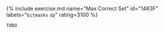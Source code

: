 {% include exercise.md name="Max Correct Set" id="1463F" labels="`bitmasks` `dp`" rating=3100 %}

```
TODO
```
